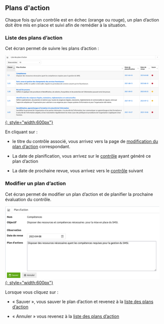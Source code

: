 ## Plans d'action

Chaque fois qu’un contrôle est en échec (orange ou rouge), un plan d’action doit être mis en place et suivi afin de remédier à la situation.

### Liste des plans d’action <a name="list"></a>

Cet écran permet de suivre les plans d’action :

[![Screenshot](images/a1.fr.png){: style="width:600px"}](images/a1.fr.png)

En cliquant sur :

* le titre du contrôle associé, vous arrivez vers la page de [modification du plan d’action](#edit) correspondant.

* La date de planification, vous arrivez sur le [contrôle](controls.fr.md/#show) ayant généré ce plan d’action

* La date de prochaine revue, vous arrivez vers le [contrôle](controls.fr.md/#show) suivant


### Modifier un plan d’action <a name="edit"></a>

Cet écran permet de modifier un plan d’action et de planifier la prochaine évaluation du contrôle.

[![Screenshot](images/a2.fr.png){: style="width:600px"}](images/a2.fr.png)

Lorsque vous cliquez sur :

* « Sauver », vous sauver le plan d’action et revenez à la [liste des plans d’action](#list)

* « Annuler » vous revenez à la [liste des plans d’action](#list)
